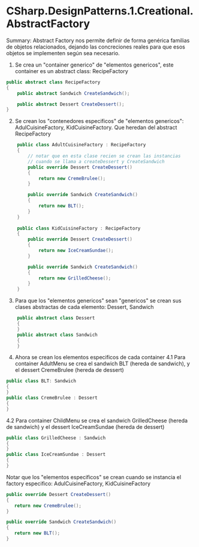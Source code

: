 # CSharp.DesignPatterns.1.Creational.AbstractFactory

Summary:
Abstract Factory nos permite definir de forma genérica familias de objetos relacionados, dejando las concreciones reales para que esos objetos se implementen según sea necesario.

1. Se crea un "container generico" de "elementos genericos", este container es un abstract class: RecipeFactory
```csharp
public abstract class RecipeFactory
{
    public abstract Sandwich CreateSandwich();

    public abstract Dessert CreateDessert();
}
```
2. Se crean los "contenedores especificos" de "elementos genericos": AdulCuisineFactory, KidCuisineFactory. Que heredan del abstract RecipeFactory
```csharp
    public class AdultCuisineFactory : RecipeFactory
    {
        // notar que en esta clase recien se crean las instancias 
        // cuando se llama a createDessert y CreateSandwich
        public override Dessert CreateDessert()
        {
            return new CremeBrulee();
        }

        public override Sandwich CreateSandwich()
        {
            return new BLT();            
        }
    }
    
    public class KidCuisineFactory : RecipeFactory
    {
        public override Dessert CreateDessert()
        {
            return new IceCreamSundae();
        }

        public override Sandwich CreateSandwich()
        {
            return new GrilledCheese();
        }
    }
```
3. Para que los "elementos genericos" sean "genericos" se crean sus clases abstractas de cada elemento: Dessert, Sandwich
```csharp
    public abstract class Dessert
    {
    }
    public abstract class Sandwich
    {
    }
```

4. Ahora se crean los elementos especificos de cada container
  4.1 Para container AdultMenu se crea el sandwich BLT (hereda de sandwich), y el dessert CremeBrulee (hereda de dessert)
```csharp
public class BLT: Sandwich
{
}
public class CremeBrulee : Dessert
{
}
```
  4.2 Para container ChildMenu se crea el sandwich GrilledCheese (hereda de sandwich) y el dessert IceCreamSundae (hereda de dessert)
 ```csharp
public class GrilledCheese : Sandwich 
{
}
public class IceCreamSundae : Dessert
{
}
```
 Notar que los "elementos especificos" se crean cuando se instancia el factory especifico: AdulCuisineFactory, KidCuisineFactory
 ```csharp
 public override Dessert CreateDessert()
{
    return new CremeBrulee();
}

public override Sandwich CreateSandwich()
{
    return new BLT();            
}
 ```
